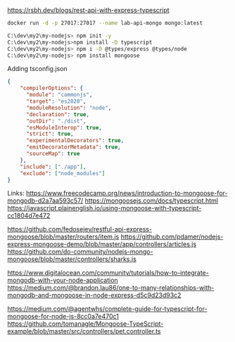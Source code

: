 
https://rsbh.dev/blogs/rest-api-with-express-typescript
```bash
docker run -d -p 27017:27017 --name lab-api-mongo mongo:latest

C:\dev\my2\my-nodejs> npm init -y
C:\dev\my2\my-nodejs>npm install -D typescript
C:\dev\my2\my-nodejs> npm i -D @types/express @types/node
C:\dev\my2\my-nodejs> npm install mongoose
```
Adding tsconfig.json
```json
{
    "compilerOptions": {
      "module": "commonjs",
      "target": "es2020",
      "moduleResolution": "node",
      "declaration": true,
      "outDir": "./dist",
      "esModuleInterop": true,
      "strict": true,
      "experimentalDecorators": true,
      "emitDecoratorMetadata": true,
      "sourceMap": true
    },
    "include": ["./app"],
    "exclude": ["node_modules"]
}
```
Links:
https://www.freecodecamp.org/news/introduction-to-mongoose-for-mongodb-d2a7aa593c57/
https://mongoosejs.com/docs/typescript.html
https://javascript.plainenglish.io/using-mongoose-with-typescript-cc1804d7e472

https://github.com/fedosejev/restful-api-express-mongoose/blob/master/routers/item.js
https://github.com/pdamer/nodejs-express-mongoose-demo/blob/master/app/controllers/articles.js
https://github.com/do-community/nodejs-mongo-mongoose/blob/master/controllers/sharks.js

https://www.digitalocean.com/community/tutorials/how-to-integrate-mongodb-with-your-node-application
https://medium.com/@brandon.lau86/one-to-many-relationships-with-mongodb-and-mongoose-in-node-express-d5c9d23d93c2

https://medium.com/@agentwhs/complete-guide-for-typescript-for-mongoose-for-node-js-8cc0a7e470c1
https://github.com/tomanagle/Mongoose-TypeScript-example/blob/master/src/controllers/pet.controller.ts

